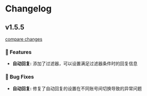 # Changelog


## v1.5.5

[compare changes](https://github.com/TLS-802/TLS-live-tool/compare/1.5.4...v1.5.5)

### 🚀 Features

- **自动回复:** 添加了过滤器，可以设置满足过滤器条件时的回复信息

### 🐞 Bug Fixes

- **自动回复:** 修复了自动回复的设置在不同账号间切换导致的异常问题
